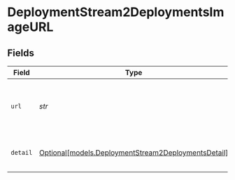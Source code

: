 # DeploymentStream2DeploymentsImageURL


## Fields

| Field                                                                                                  | Type                                                                                                   | Required                                                                                               | Description                                                                                            |
| ------------------------------------------------------------------------------------------------------ | ------------------------------------------------------------------------------------------------------ | ------------------------------------------------------------------------------------------------------ | ------------------------------------------------------------------------------------------------------ |
| `url`                                                                                                  | *str*                                                                                                  | :heavy_check_mark:                                                                                     | Either a URL of the image or the base64 encoded image data.                                            |
| `detail`                                                                                               | [Optional[models.DeploymentStream2DeploymentsDetail]](../models/deploymentstream2deploymentsdetail.md) | :heavy_minus_sign:                                                                                     | Specifies the detail level of the image.                                                               |